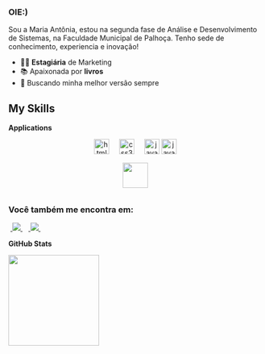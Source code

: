 ### OIE:)
Sou a Maria Antônia, estou na segunda fase de Análise e Desenvolvimento de Sistemas, na Faculdade Municipal de Palhoça. Tenho sede de conhecimento, experiencia e inovação! 

- 👩‍💻 **Estagiária** de Marketing
- 📚 Apaixonada por **livros**
- 🥊 Buscando minha melhor versão sempre

 ## My Skills

 **Applications**

<div align="center">
  <img src="https://cdn.jsdelivr.net/gh/devicons/devicon/icons/html5/html5-original.svg" height="30" alt="html5 logo"  />
  <img width="12" />
  <img src="https://cdn.jsdelivr.net/gh/devicons/devicon/icons/css3/css3-original.svg" height="30" alt="css3 logo"  />
  <img width="12" />
  <img src="https://cdn.jsdelivr.net/gh/devicons/devicon/icons/java/java-original.svg" height="30" alt="java logo"  />
   <img src="https://upload.wikimedia.org/wikipedia/commons/thumb/2/27/PHP-logo.svg/800px-PHP-logo.svg.png" height="30" alt="java logo"  />

   &nbsp;&nbsp;<img width='50' height='50' src="https://cdn.jsdelivr.net/gh/devicons/devicon/icons/python/python-original.svg" />&nbsp;&nbsp;
</div>
  
  

##

### Você também me encontra em:
&nbsp;<a href="https://www.linkedin.com/in/maria-ant%C3%B4nia-dos-santos/">
  <img src="https://img.shields.io/badge/linkedin-%230077B5.svg?style=for-the-badge&logo=linkedin&logoColor=white">
</a>&nbsp;
&nbsp;<a href="https://www.instagram.com/_mariaantoniads/">
  <img src="https://img.shields.io/badge/Instagram-%23E4405F.svg?style=for-the-badge&logo=Instagram&logoColor=white">
</a>&nbsp;

**GitHub Stats**

<a href="https://github.com/mariaato" title="Perfil do Let">
  <img height="180em" src="https://github-readme-stats.vercel.app/api?username=mariaato&theme=dracula&show_icons=true" />
</a>
